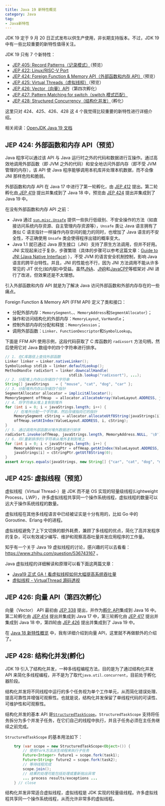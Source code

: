 ```yaml
---
title: Java 19 新特性概览
category: Java
tag:
- Java新特性
---
```


JDK 19 定于 9 月 20 日正式发布以供生产使用，非长期支持版本。不过，JDK 19 中有一些比较重要的新特性值得关注。

JDK 19 只有 7 个新特性：

- [JEP 405: Record Patterns（记录模式）](https://openjdk.org/jeps/405)（预览）
- [JEP 422: Linux/RISC-V Port](https://openjdk.org/jeps/422)
- [JEP 424: Foreign Function & Memory API（外部函数和内存 API）](https://openjdk.org/jeps/424)（预览）
- [JEP 425: Virtual Threads（虚拟线程）](https://openjdk.org/jeps/425)（预览）
- [JEP 426: Vector（向量）API](https://openjdk.java.net/jeps/426)（第四次孵化）
- [JEP 427: Pattern Matching for switch（switch 模式匹配）](https://openjdk.java.net/jeps/427)
- [JEP 428: Structured Concurrency（结构化并发）](https://openjdk.org/jeps/428)（孵化）

这里只对 424、425、426、428 这 4 个我觉得比较重要的新特性进行详细介绍。

相关阅读：[OpenJDK Java 19 文档](https://openjdk.org/projects/jdk/19/)

## JEP 424: 外部函数和内存 API（预览）

Java 程序可以通过该 API 与 Java 运行时之外的代码和数据进行互操作。通过高效地调用外部函数（即 JVM 之外的代码）和安全地访问外部内存（即不受 JVM 管理的内存），该 API 使 Java 程序能够调用本机库并处理本机数据，而不会像 JNI 那样危险和脆弱。

外部函数和内存 API 在 Java 17 中进行了第一轮孵化，由 [JEP 412](https://openjdk.java.net/jeps/412) 提出。第二轮孵化由[ JEP 419](https://openjdk.org/jeps/419) 提出并集成到了 Java 18 中，预览由 [JEP 424](https://openjdk.org/jeps/424) 提出并集成到了 Java 19 中。

在没有外部函数和内存 API 之前：

- Java 通过 [`sun.misc.Unsafe`](https://hg.openjdk.java.net/jdk/jdk/file/tip/src/jdk.unsupported/share/classes/sun/misc/Unsafe.java) 提供一些执行低级别、不安全操作的方法（如直接访问系统内存资源、自主管理内存资源等），`Unsafe` 类让 Java 语言拥有了类似 C 语言指针一样操作内存空间的能力的同时，也增加了 Java 语言的不安全性，不正确使用 `Unsafe` 类会使得程序出错的概率变大。
- Java 1.1 就已通过 Java 原生接口（JNI）支持了原生方法调用，但并不好用。JNI 实现起来过于复杂，步骤繁琐（具体的步骤可以参考这篇文章：[Guide to JNI (Java Native Interface)](https://www.baeldung.com/jni) ），不受 JVM 的语言安全机制控制，影响 Java 语言的跨平台特性。并且，JNI 的性能也不行，因为 JNI 方法调用不能从许多常见的 JIT 优化(如内联)中受益。虽然[JNA](https://github.com/java-native-access/jna)、[JNR](https://github.com/jnr/jnr-ffi)和[JavaCPP](https://github.com/bytedeco/javacpp)等框架对 JNI 进行了改进，但效果还是不太理想。

引入外部函数和内存 API 就是为了解决 Java 访问外部函数和外部内存存在的一些痛点。

Foreign Function & Memory API (FFM API) 定义了类和接口：

- 分配外部内存：`MemorySegment`、、`MemoryAddress`和`SegmentAllocator`）；
- 操作和访问结构化的外部内存：`MemoryLayout`, `VarHandle`；
- 控制外部内存的分配和释放：`MemorySession`；
- 调用外部函数：`Linker`、`FunctionDescriptor`和`SymbolLookup`。

下面是 FFM API 使用示例，这段代码获取了 C 库函数的 `radixsort` 方法句柄，然后使用它对 Java 数组中的四个字符串进行排序。

```java
// 1. 在C库路径上查找外部函数
Linker linker = Linker.nativeLinker();
SymbolLookup stdlib = linker.defaultLookup();
MethodHandle radixSort = linker.downcallHandle(
                             stdlib.lookup("radixsort"), ...);
// 2. 分配堆上内存以存储四个字符串
String[] javaStrings   = { "mouse", "cat", "dog", "car" };
// 3. 分配堆外内存以存储四个指针
SegmentAllocator allocator = implicitAllocator();
MemorySegment offHeap  = allocator.allocateArray(ValueLayout.ADDRESS, javaStrings.length);
// 4. 将字符串从堆上复制到堆外
for (int i = 0; i < javaStrings.length; i++) {
    // 在堆外分配一个字符串，然后存储指向它的指针
    MemorySegment cString = allocator.allocateUtf8String(javaStrings[i]);
    offHeap.setAtIndex(ValueLayout.ADDRESS, i, cString);
}
// 5. 通过调用外部函数对堆外数据进行排序
radixSort.invoke(offHeap, javaStrings.length, MemoryAddress.NULL, '\0');
// 6. 将(重新排序的)字符串从堆外复制到堆上
for (int i = 0; i < javaStrings.length; i++) {
    MemoryAddress cStringPtr = offHeap.getAtIndex(ValueLayout.ADDRESS, i);
    javaStrings[i] = cStringPtr.getUtf8String(0);
}
assert Arrays.equals(javaStrings, new String[] {"car", "cat", "dog", "mouse"});  // true
```

## JEP 425: 虚拟线程（预览）

虚拟线程（Virtual Thread-）是 JDK 而不是 OS 实现的轻量级线程(Lightweight Process，LWP），许多虚拟线程共享同一个操作系统线程，虚拟线程的数量可以远大于操作系统线程的数量。

虚拟线程在其他多线程语言中已经被证实是十分有用的，比如 Go 中的 Goroutine、Erlang 中的进程。

虚拟线程避免了上下文切换的额外耗费，兼顾了多线程的优点，简化了高并发程序的复杂，可以有效减少编写、维护和观察高吞吐量并发应用程序的工作量。

知乎有一个关于 Java 19 虚拟线程的讨论，感兴趣的可以去看看：https://www.zhihu.com/question/536743167 。

Java 虚拟线程的详细解读和原理可以看下面这两篇文章：

- [Java19 正式 GA！看虚拟线程如何大幅提高系统吞吐量](https://mp.weixin.qq.com/s/yyApBXxpXxVwttr01Hld6Q)
- [虚拟线程 - VirtualThread 源码透视](https://www.cnblogs.com/throwable/p/16758997.html)

## JEP 426: 向量 API（第四次孵化）

向量（Vector） API 最初由 [JEP 338](https://openjdk.java.net/jeps/338) 提出，并作为[孵化 API](http://openjdk.java.net/jeps/11)集成到 Java 16 中。第二轮孵化由 [JEP 414](https://openjdk.java.net/jeps/414) 提出并集成到 Java 17 中，第三轮孵化由 [JEP 417](https://openjdk.java.net/jeps/417) 提出并集成到 Java 18 中，第四轮由 [JEP 426](https://openjdk.java.net/jeps/426) 提出并集成到了 Java 19 中。

在 [Java 18 新特性概览](./java18.md) 中，我有详细介绍到向量 API，这里就不再做额外的介绍了。

## JEP 428: 结构化并发(孵化)

JDK 19 引入了结构化并发，一种多线程编程方法，目的是为了通过结构化并发 API 来简化多线程编程，并不是为了取代`java.util.concurrent`，目前处于孵化器阶段。

结构化并发将不同线程中运行的多个任务视为单个工作单元，从而简化错误处理、提高可靠性并增强可观察性。也就是说，结构化并发保留了单线程代码的可读性、可维护性和可观察性。

结构化并发的基本 API 是[`StructuredTaskScope`](https://download.java.net/java/early_access/loom/docs/api/jdk.incubator.concurrent/jdk/incubator/concurrent/StructuredTaskScope.html)。`StructuredTaskScope` 支持将任务拆分为多个并发子任务，在它们自己的线程中执行，并且子任务必须在主任务继续之前完成。

`StructuredTaskScope` 的基本用法如下：

```java
    try (var scope = new StructuredTaskScope<Object>()) {
        // 使用fork方法派生线程来执行子任务
        Future<Integer> future1 = scope.fork(task1);
        Future<String> future2 = scope.fork(task2);
        // 等待线程完成
        scope.join();
        // 结果的处理可能包括处理或重新抛出异常
        ... process results/exceptions ...
    } // close
```

结构化并发非常适合虚拟线程，虚拟线程是 JDK 实现的轻量级线程。许多虚拟线程共享同一个操作系统线程，从而允许非常多的虚拟线程。